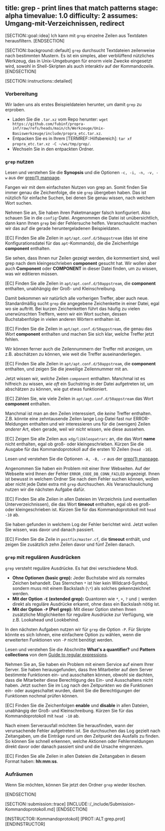 title: grep - print lines that match patterns
stage: alpha
timevalue: 1.0
difficulty: 2
assumes: Umgang-mit-Verzeichnissen, redirect
---
<!-- TODO_3: Verweis auf Regexp-Aufgabe zufügen -->

[SECTION::goal::idea]
Ich kann mit `grep` einzelne Zeilen aus Textdaten herausfiltern.
[ENDSECTION]

[SECTION::background::default]
`grep` durchsucht Textdateien zeilenweise nach bestimmten Mustern. 
Es ist ein simples, aber verblüffend nützliches Werkzeug, das in Unix-Umgebungen für
enorm viele Zwecke eingesetzt wird, sowohl in Shell-Skripten als auch interaktiv auf der Kommandozeile.
[ENDSECTION]

[SECTION::instructions::detailed]

### Vorbereitung

Wir laden uns als erstes Beispieldateien herunter, um damit `grep` zu erproben.

- Laden Sie die `.tar.xz` vom Repo herunter: 
    `wget https://github.com/fubinf/propra-inf/raw/refs/heads/main/ch/Werkzeuge/Unix-Basiswerkzeuge/include/propra_etc.tar.xz`.
- Entpacken Sie es in Ihrem [TERMREF::Hilfsbereich]: 
    `tar xf propra_etc.tar.xz -C ~/ws/tmp/grep/`.
- Wechseln Sie in den entpackten Ordner.

### `grep` nutzen

Lesen und verstehen Sie die **Synopsis** und die Optionen `-c, -i, -n, -v, -w` aus der 
[grep(1) manpage](https://man7.org/linux/man-pages/man1/grep.1.html).

Fangen wir mit dem einfachsten Nutzen von grep an.
Somit finden Sie immer genau die Zeichenfolge, die sie `grep` übergeben haben.
Das ist nützlich für einfache Suchen, bei denen Sie genau wissen, nach welchem Wort suchen.

Nehmen Sie an, Sie haben ihren Paketmanager falsch konfiguriert. Also schauen Sie in die `config`-Datei.
Angenommen die Datei ist unübersichtlich, dann kann Ihnen `grep` bei der Fehlersuche helfen.
Veranschaulicht machen wir das auf die gerade heruntergeladenen Beispieldaten.

[EC] Finden Sie alle Zeilen in `apt/apt.conf.d/50appstream` (das ist eine Konfigurationsdatei 
für das `apt`-Kommando), die die Zeichenfolge **component** enthalten.

Sie sehen, dass Ihnen nur Zeilen gezeigt werden, die kommentiert sind, weil grep nach dem kleingeschrieben 
**component** gesucht hat. Wir wollen aber auch **Component** oder **COMPONENT** in dieser Datei finden, 
um zu wissen, was wir editieren müssen.

[EC] Finden Sie alle Zeilen in `apt/apt.conf.d/50appstream`, die **component** enthalten, unabhängig der Groß- und Kleinschreibung.

Damit bekommen wir natürlich alle vorherigen Treffer, aber auch neue.
Standardmäßig sucht `grep` die angegebene Zeichenkette in einer Datei, egal wo sie auftritt.
Bei kurzen Zeichenketten führt das häufig zu vielen unerwünschten Treffern,
wenn wir ein Wort suchen, dessen Buchstabenfolge in vielen anderen Wörtern enthalten ist.

[EC] Finden Sie die Zeilen in `apt/apt.conf.d/50appstream`, die genau das _Wort_ **component** enthalten
und machen Sie sich klar, welche Treffer jetzt fehlen. 

Wir können ferner auch die Zeilennummern der Treffer mit anzeigen, um z.B. abschätzen zu können, 
wie weit die Treffer auseinanderliegen.

[EC] Finden Sie alle Zeilen in `apt/apt.conf.d/50appstream`, die **component** enthalten, und 
zeigen Sie die jeweilige Zeilennummer mit an.

Jetzt wissen wir, _welche_ Zeilen `component` enthalten. 
Manchmal ist es hilfreich zu wissen, _wie oft_ ein Suchstring in der Datei aufgetreten ist, 
um abschätzen zu können, wie gut etwas funktioniert.

[EC] Zählen Sie, wie viele Zeilen in `apt/apt.conf.d/50appstream` das Wort **component** enthalten.

Manchmal ist man an den Zeilen interessiert, die _keine_ Treffer enthalten.
Z.B. könnte eine zehntausende Zeilen lange Log-Datei fast nur ERROR-Meldungen enthalten 
und wir interessieren uns für die (wenigen) Zeilen _anderer_ Art, 
eben gerade, weil wir _nicht_ wissen, wie diese aussehen.

[EC] Zeigen Sie alle Zeilen aus `xdg/libkleopatrarc` an, die das Wort **name** nicht enthalten, egal ob 
groß- oder kleingeschrieben. 
Kürzen Sie die Ausgabe für das Kommandoprotokoll auf die ersten 10 Zeilen (`head -10`).

Lesen und verstehen Sie die Optionen `-A, -B, -r` aus der 
[grep(1) manpage](https://man7.org/linux/man-pages/man1/grep.1.html).

Angenommen Sie haben ein Problem mit einer Ihrer Webseiten. Auf der Webseite wird Ihnen der Fehler 
`ERROR_CODE_DB_CONN_FAILED` angezeigt. 
Ihnen ist bewusst in welchem Ordner Sie nach dem Fehler suchen können, wollen aber nicht jede Datei 
extra mit `grep` durchsuchen.
Als Veranschaulichung nutzen wir die nächsten Aufgabe dafür.

[EC] Finden Sie alle Zeilen in allen Dateien im Verzeichnis (und eventuellen Unterverzeichnissen), 
    die das Wort **timeout** enthalten, egal ob es groß- oder kleingeschrieben ist.
    Kürzen Sie für das Kommandoprotokoll mit `head -10` ab.

Sie haben gefunden in welchem Log der Fehler berichtet wird. Jetzt wollen Sie wissen, was davor und 
danach passiert.

[EC] Finden Sie die Zeile in `postfix/master.cf`, die **timeout** enthält, und zeigen Sie 
    zusätzlich zehn Zeilen davor und fünf Zeilen danach.

### `grep` mit regulären Ausdrücken

`grep` versteht reguläre Ausdrücke. Es hat drei verschiedene Modi.

- **Ohne Optionen (basic grep):** Jeder Buchstabe wird als normales Zeichen behandelt. 
    Das Sternchen `*` ist hier kein Wildcard-Symbol, sondern muss mit einem Backslash 
    (`\*`) als solches gekennzeichnet werden.
- **Mit der Option `-E` (extended grep):** Quantoren wie `*`, `+`, `?` und `|` werden direkt als 
    reguläre Ausdrücke erkannt, ohne dass ein Backslash nötig ist.
- **Mit der Option `-P` (Perl grep):** Mit dieser Option stehen Ihnen zusätzliche Möglichkeiten für 
    reguläre Ausdrücke zur Verfügung, wie z.B. Lookahead und Lookbehind.

In den nächsten Aufgaben nutzen wir für `grep` die Option `-P`. 
Für Skripte könnte es sich lohnen, eine einfachere Option zu wählen, wenn die erweiterten Funktionen 
von `-P` nicht benötigt werden.

Lesen und verstehen Sie die Abschnitte **What's a quantifier?** und **Pattern collections** von dem 
[Guide to regular expressions](https://coderpad.io/blog/development/the-complete-guide-to-regular-expressions-regex/).

Nehmen Sie an, Sie haben ein Problem mit einem Service auf einem Ihrer Server.
Sie haben herausgefunden, dass Ihre Mitarbeiter auf dem Server bestimmte Funktionen ein- und ausschalten 
können, obwohl sie dachten, dass die Mitarbeiter diese Berechtigung des Ein- und Ausschaltens nicht haben.
Jetzt suchen Sie im Log nach den Zeitpunkten wo die Funktionen ein- oder ausgeschaltet wurden, damit Sie 
die Berechtigungen der Funktionen nochmal prüfen können.

[EC] Finden Sie die Zeichenfolgen **enable** und **disable** in allen Dateien, unabhängig der Groß- und Kleinschreibung.
    Kürzen Sie für das Kommandoprotokoll mit `head -10` ab.

Nach einem Serverausfall möchten Sie herausfinden, wann der verursachende Fehler aufgetreten ist. 
Sie durchsuchen das Log gezielt nach Zeitangaben, um die Einträge rund um den Zeitpunkt des Ausfalls 
zu finden. 
So können Sie schnell erkennen, welche Aktionen oder Fehlermeldungen direkt davor oder danach passiert 
sind und die Ursache eingrenzen.

[EC] Finden Sie alle Zeilen in allen Dateien die Zeitangaben in diesem Format haben: **hh:mm:ss**.


### Aufräumen

Wenn Sie möchten, können Sie jetzt den Ordner `grep` wieder löschen.

[ENDSECTION]

[SECTION::submission::trace]
[INCLUDE::/_include/Submission-Kommandoprotokoll.md]
[ENDSECTION]

[INSTRUCTOR::Kommandoprotokoll]
[PROT::ALT:grep.prot]
[ENDINSTRUCTOR]
